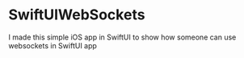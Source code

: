# SwiftUIWebSockets
I made this simple iOS app in SwiftUI to show how someone can use websockets in SwiftUI app
